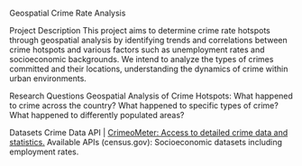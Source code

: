 Geospatial Crime Rate Analysis

Project Description
This project aims to determine crime rate hotspots through geospatial analysis by identifying trends and correlations between crime hotspots and various factors such as unemployment rates and socioeconomic backgrounds. We intend to analyze the types of crimes committed and their locations, understanding the dynamics of crime within urban environments.

Research Questions
Geospatial Analysis of Crime Hotspots:
What happened to crime across the country?​​
What happened to specific types of crime?​​
What happened to differently populated areas?

Datasets
Crime Data API | [CrimeoMeter: Access to detailed crime data and statistics.](https://cde.ucr.cjis.gov/LATEST/webapp/#/pages/docApi)
Available APIs (census.gov): Socioeconomic datasets including employment rates.

